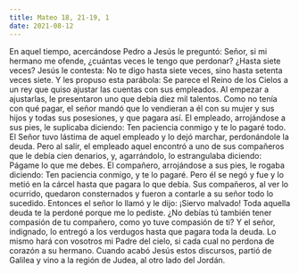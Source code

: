 ```yaml
---
title: Mateo 18, 21-19, 1
date: 2021-08-12
---
```


En aquel tiempo, acercándose Pedro a Jesús le preguntó: Señor, si mi hermano me
ofende, ¿cuántas veces le tengo que perdonar? ¿Hasta siete veces? Jesús le
contesta: No te digo hasta siete veces, sino hasta setenta veces siete.
Y les propuso esta parábola: Se parece el Reino de los Cielos a un rey que quiso
ajustar las cuentas con sus empleados.
Al empezar a ajustarlas, le presentaron uno que debía diez mil talentos.
Como no tenía con qué pagar, el señor mandó que lo vendieran a él con su mujer y
sus hijos y todas sus posesiones, y que pagara así.
El empleado, arrojándose a sus pies, le suplicaba diciendo: Ten paciencia conmigo y
te lo pagaré todo.
El Señor tuvo lástima de aquel empleado y lo dejó marchar, perdonándole la deuda.
Pero al salir, el empleado aquel encontró a uno de sus compañeros que le debía cien
denarios, y, agarrándolo, lo estrangulaba diciendo: Págame lo que me debes.
El compañero, arrojándose a sus pies, le rogaba diciendo: Ten paciencia conmigo, y
te lo pagaré.
Pero él se negó y fue y lo metió en la cárcel hasta que pagara lo que debía.
Sus compañeros, al ver lo ocurrido, quedaron consternados y fueron a contarle a su
señor todo lo sucedido.
Entonces el señor lo llamó y le dijo: ¡Siervo malvado! Toda aquella deuda te la
perdoné porque me lo pediste.
¿No debías tú también tener compasión de tu compañero, como yo tuve compasión
de ti? Y el señor, indignado, lo entregó a los verdugos hasta que pagara toda la
deuda.
Lo mismo hará con vosotros mi Padre del cielo, si cada cual no perdona de corazón
a su hermano.
Cuando acabó Jesús estos discursos, partió de Galilea y vino a la región de Judea, al
otro lado del Jordán.
